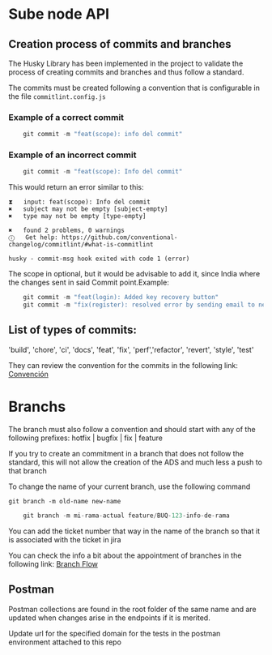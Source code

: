 # Sube node API

## Creation process of commits and branches

<p>The Husky Library has been implemented in the project to validate the process of creating commits and branches and thus follow a standard.</p>

<p>The commits must be created following a convention that is configurable in the file <code>commitlint.config.js</code></p>

### Example of a correct commit

```javascript
    git commit -m "feat(scope): info del commit"
```

### Example of an incorrect commit

```javascript
    git commit -m "feat(scope): Info del commit"
```

<p>This would return an error similar to this:</p>

```
⧗   input: feat(scope): Info del commit
✖   subject may not be empty [subject-empty]
✖   type may not be empty [type-empty]

✖   found 2 problems, 0 warnings
ⓘ   Get help: https://github.com/conventional-changelog/commitlint/#what-is-commitlint

husky - commit-msg hook exited with code 1 (error)
```

<p>The scope in optional, but it would be advisable to add it, since India where the changes sent in said Commit point.Example:</p>

```javascript
    git commit -m "feat(login): Added key recovery button"
    git commit -m "fix(register): resolved error by sending email to new users"
```

## List of types of commits:

<p>'build', 'chore', 'ci', 'docs', 'feat', 'fix', 'perf','refactor', 'revert', 'style', 'test'</p>

<p>They can review the convention for the commits in the following link: <a href="https://www.conventionalcommits.org/es/v1.0.0/">Convención</a></p>

# Branchs

<p>The branch must also follow a convention and should start with any of the following prefixes: hotfix | bugfix | fix | feature</p>

<p>If you try to create an commitment in a branch that does not follow the standard, this will not allow the creation of the ADS and much less a push to that branch</p>

<p>To change the name of your current branch, use the following command</p>
<p><code>git branch -m old-name new-name</code></p>

```javascript
    git branch -m mi-rama-actual feature/BUQ-123-info-de-rama
```

<p>You can add the ticket number that way in the name of the branch so that it is associated with the ticket in jira</p>
<p>You can check the info a bit about the appointment of branches in the following link: <a href="https://www.atlassian.com/git/tutorials/comparing-workflows/gitflow-workflow">Branch Flow</a></p>

## Postman

<p>Postman collections are found in the root folder of the same name and are updated when changes arise in the endpoints if it is merited.</p>
<p>Update url for the specified domain for the tests in the postman environment attached to this repo</p>

